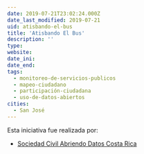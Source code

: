 ```yaml
---
date: 2019-07-21T23:02:24.000Z
date_last_modified: 2019-07-21
uid: atisbando-el-bus
title: 'Atisbando El Bus'
description: ''
type: 
website: 
date_ini: 
date_end: 
tags:
  - monitoreo-de-servicios-publicos
  - mapeo-ciudadano
  - participación-ciudadana
  - uso-de-datos-abiertos
cities: 
  - San José
---
```


Esta iniciativa fue realizada por:

- [Sociedad Civil Abriendo Datos Costa Rica](/organizaciones/sociedad-civil-abriendo-datos-costa-rica)
